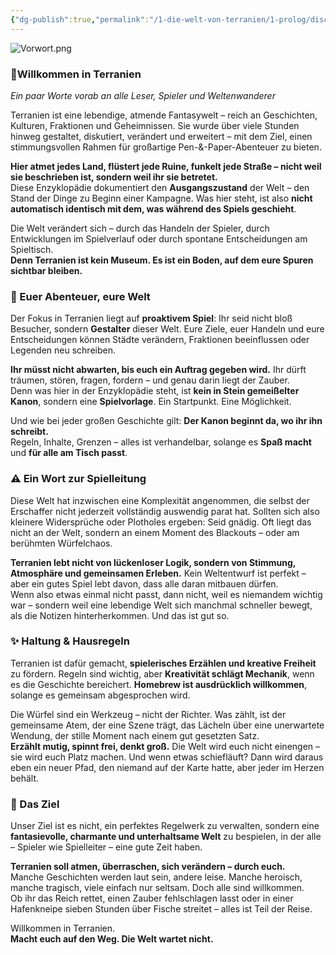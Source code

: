 ```yaml
---
{"dg-publish":true,"permalink":"/1-die-welt-von-terranien/1-prolog/disclaimer-and-vorwort/"}
---
```






![Vorwort.png](/img/user/4%20Dateien/Vorwort.png)

### 🏰Willkommen in Terranien

_Ein paar Worte vorab an alle Leser, Spieler und Weltenwanderer_

Terranien ist eine lebendige, atmende Fantasywelt – reich an Geschichten, Kulturen, Fraktionen und Geheimnissen. Sie wurde über viele Stunden hinweg gestaltet, diskutiert, verändert und erweitert – mit dem Ziel, einen stimmungsvollen Rahmen für großartige Pen-&-Paper-Abenteuer zu bieten.

**Hier atmet jedes Land, flüstert jede Ruine, funkelt jede Straße – nicht weil sie beschrieben ist, sondern weil ihr sie betretet.**  
Diese Enzyklopädie dokumentiert den **Ausgangszustand** der Welt – den Stand der Dinge zu Beginn einer Kampagne. Was hier steht, ist also **nicht automatisch identisch mit dem, was während des Spiels geschieht**.

Die Welt verändert sich – durch das Handeln der Spieler, durch Entwicklungen im Spielverlauf oder durch spontane Entscheidungen am Spieltisch.  
**Denn Terranien ist kein Museum. Es ist ein Boden, auf dem eure Spuren sichtbar bleiben.**

### 🎲 Euer Abenteuer, eure Welt

Der Fokus in Terranien liegt auf **proaktivem Spiel**: Ihr seid nicht bloß Besucher, sondern **Gestalter** dieser Welt. Eure Ziele, euer Handeln und eure Entscheidungen können Städte verändern, Fraktionen beeinflussen oder Legenden neu schreiben.

**Ihr müsst nicht abwarten, bis euch ein Auftrag gegeben wird.** Ihr dürft träumen, stören, fragen, fordern – und genau darin liegt der Zauber.  
Denn was hier in der Enzyklopädie steht, ist **kein in Stein gemeißelter Kanon**, sondern eine **Spielvorlage**. Ein Startpunkt. Eine Möglichkeit.

Und wie bei jeder großen Geschichte gilt: **Der Kanon beginnt da, wo ihr ihn schreibt.**  
Regeln, Inhalte, Grenzen – alles ist verhandelbar, solange es **Spaß macht** und **für alle am Tisch passt**.

### ⚠️ Ein Wort zur Spielleitung

Diese Welt hat inzwischen eine Komplexität angenommen, die selbst der Erschaffer nicht jederzeit vollständig auswendig parat hat. Sollten sich also kleinere Widersprüche oder Plotholes ergeben: Seid gnädig. Oft liegt das nicht an der Welt, sondern an einem Moment des Blackouts – oder am berühmten Würfelchaos.

**Terranien lebt nicht von lückenloser Logik, sondern von Stimmung, Atmosphäre und gemeinsamen Erleben.** Kein Weltentwurf ist perfekt – aber ein gutes Spiel lebt davon, dass alle daran mitbauen dürfen.  
Wenn also etwas einmal nicht passt, dann nicht, weil es niemandem wichtig war – sondern weil eine lebendige Welt sich manchmal schneller bewegt, als die Notizen hinterherkommen. Und das ist gut so.

### ✨ Haltung & Hausregeln

Terranien ist dafür gemacht, **spielerisches Erzählen und kreative Freiheit** zu fördern. Regeln sind wichtig, aber **Kreativität schlägt Mechanik**, wenn es die Geschichte bereichert. **Homebrew ist ausdrücklich willkommen**, solange es gemeinsam abgesprochen wird.

Die Würfel sind ein Werkzeug – nicht der Richter. Was zählt, ist der gemeinsame Atem, der eine Szene trägt, das Lächeln über eine unerwartete Wendung, der stille Moment nach einem gut gesetzten Satz.  
**Erzählt mutig, spinnt frei, denkt groß.** Die Welt wird euch nicht einengen – sie wird euch Platz machen. Und wenn etwas schiefläuft? Dann wird daraus eben ein neuer Pfad, den niemand auf der Karte hatte, aber jeder im Herzen behält.

### 🧭 Das Ziel

Unser Ziel ist es nicht, ein perfektes Regelwerk zu verwalten, sondern eine **fantasievolle, charmante und unterhaltsame Welt** zu bespielen, in der alle – Spieler wie Spielleiter – eine gute Zeit haben.

**Terranien soll atmen, überraschen, sich verändern – durch euch.**  
Manche Geschichten werden laut sein, andere leise. Manche heroisch, manche tragisch, viele einfach nur seltsam. Doch alle sind willkommen.  
Ob ihr das Reich rettet, einen Zauber fehlschlagen lasst oder in einer Hafenkneipe sieben Stunden über Fische streitet – alles ist Teil der Reise.

Willkommen in Terranien.  
**Macht euch auf den Weg. Die Welt wartet nicht.**